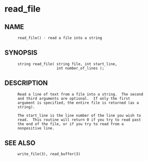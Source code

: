 # read_file
## NAME
          read_file() - read a file into a string

## SYNOPSIS
          string read_file( string file, int start_line,
                            int number_of_lines );

## DESCRIPTION
          Read a line of text from a file into a string.  The second
          and third arguments are optional.  If only the first
          argument is specified, the entire file is returned (as a
          string).

          The start_line is the line number of the line you wish to
          read.  This routine will return 0 if you try to read past
          the end of the file, or if you try to read from a
          nonpositive line.

## SEE ALSO
          write_file(3), read_buffer(3)
